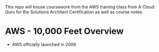 This repo will house coursework from the AWS training class from A Cloud Guru for the Solutions Architect Certification as well as course notes.

# AWS - 10,000 Feet Overview
* AWS officially launched in 2006
